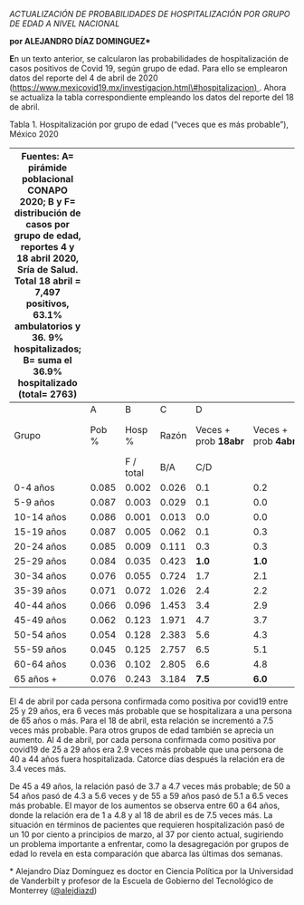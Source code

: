 *ACTUALIZACIÓN DE PROBABILIDADES DE HOSPITALIZACIÓN POR GRUPO DE EDAD A
NIVEL NACIONAL*

**por ALEJANDRO DÍAZ DOMINGUEZ\***

**E**n un texto anterior, se calcularon las probabilidades de
hospitalización de casos positivos de Covid 19, según grupo de edad.
Para ello se emplearon datos del reporte del 4 de abril de 2020
([https://www.mexicovid19.mx/investigacion.html\#hospitalizacion) ](https://www.mexicovid19.mx/investigacion/alejandro.html#hospitalizacion).
Ahora se actualiza la tabla correspondiente empleando los datos del
reporte del 18 de abril.

Tabla 1. Hospitalización por grupo de edad (“veces que es más
probable”), México 2020

| Fuentes: A= pirámide poblacional CONAPO 2020; B y F= distribución de casos por grupo de edad, reportes 4 y 18 abril 2020, Sría de Salud. Total 18 abril = 7,497 positivos, 63.1% ambulatorios y 36. 9% hospitalizados; B= suma el 36.9% hospitalizado (total= 2763) |       |           |       |                        |                       |                |               |
| ------------------------------------------------------------------------------------------------------------------------------------------------------------------------------------------------------------------------------------------------------------------- | ----- | --------- | ----- | ---------------------- | --------------------- | -------------- | ------------- |
|                                                                                                                                                                                                                                                                     | A     | B         | C     | D                      |                       | F              |               |
| Grupo                                                                                                                                                                                                                                                               | Pob % | Hosp %    | Razón | Veces + prob **18abr** | Veces + prob **4abr** | Hosp abs 18abr | Hosp abs 4abr |
|                                                                                                                                                                                                                                                                     |       | F / total | B/A   | C/D                    |                       |                |               |
| 0-4 años                                                                                                                                                                                                                                                            | 0.085 | 0.002     | 0.026 | 0.1                    | 0.2                   | 6              | 4             |
| 5-9 años                                                                                                                                                                                                                                                            | 0.087 | 0.003     | 0.029 | 0.1                    | 0.0                   | 7              | 0             |
| 10-14 años                                                                                                                                                                                                                                                          | 0.086 | 0.001     | 0.013 | 0.0                    | 0.0                   | 3              | 0             |
| 15-19 años                                                                                                                                                                                                                                                          | 0.087 | 0.005     | 0.062 | 0.1                    | 0.3                   | 15             | 5             |
| 20-24 años                                                                                                                                                                                                                                                          | 0.085 | 0.009     | 0.111 | 0.3                    | 0.3                   | 26             | 5             |
| 25-29 años                                                                                                                                                                                                                                                          | 0.084 | 0.035     | 0.423 | **1.0**                | **1.0**               | 98             | 18            |
| 30-34 años                                                                                                                                                                                                                                                          | 0.076 | 0.055     | 0.724 | 1.7                    | 2.1                   | 152            | 35            |
| 35-39 años                                                                                                                                                                                                                                                          | 0.071 | 0.072     | 1.026 | 2.4                    | 2.2                   | 200            | 34            |
| 40-44 años                                                                                                                                                                                                                                                          | 0.066 | 0.096     | 1.453 | 3.4                    | 2.9                   | 266            | 41            |
| 45-49 años                                                                                                                                                                                                                                                          | 0.062 | 0.123     | 1.971 | 4.7                    | 3.7                   | 339            | 50            |
| 50-54 años                                                                                                                                                                                                                                                          | 0.054 | 0.128     | 2.383 | 5.6                    | 4.3                   | 354            | 50            |
| 55-59 años                                                                                                                                                                                                                                                          | 0.045 | 0.125     | 2.757 | 6.5                    | 5.1                   | 345            | 50            |
| 60-64 años                                                                                                                                                                                                                                                          | 0.036 | 0.102     | 2.805 | 6.6                    | 4.8                   | 281            | 37            |
| 65 años +                                                                                                                                                                                                                                                           | 0.076 | 0.243     | 3.184 | **7.5**                | **6.0**               | 671            | 99            |

El 4 de abril por cada persona confirmada como positiva por covid19
entre 25 y 29 años, era 6 veces más probable que se hospitalizara a una
persona de 65 años o más. Para el 18 de abril, esta relación se
incrementó a 7.5 veces más probable. Para otros grupos de edad también
se aprecia un aumento. Al 4 de abril, por cada persona confirmada como
positiva por covid19 de 25 a 29 años era 2.9 veces más probable que una
persona de 40 a 44 años fuera hospitalizada. Catorce días después la
relación era de 3.4 veces más.

De 45 a 49 años, la relación pasó de 3.7 a 4.7 veces más probable; de 50
a 54 años pasó de 4.3 a 5.6 veces y de 55 a 59 años pasó de 5.1 a 6.5
veces más probable. El mayor de los aumentos se observa entre 60 a 64
años, donde la relación era de 1 a 4.8 y al 18 de abril es de 7.5 veces
más. La situación en términos de pacientes que requieren hospitalización
pasó de un 10 por ciento a principios de marzo, al 37 por ciento actual,
sugiriendo un problema importante a enfrentar, como la desagregación por
grupos de edad lo revela en esta comparación que abarca las últimas dos
semanas.

\* Alejandro Díaz Domínguez es doctor en Ciencia Política por la
Universidad de Vanderbilt y profesor de la Escuela de Gobierno del
Tecnológico de Monterrey ([@alejdiazd](https://twitter.com/alejdiazd))
